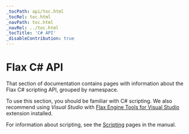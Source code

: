 ```yaml
---
_tocPath: api/toc.html
_tocRel: toc.html
_navPath: toc.html
_navRel: ../toc.html
_tocTitle: 'C# API'
_disableContribution: true
---
```


# Flax C# API

That section of documentation contains pages with information about the Flax C# scripting API, grouped by namespace.

To use this section, you should be familiar with C# scripting.
We also recommend using *Visual Studio* with [Flax Engine Tools for Visual Studio](https://marketplace.visualstudio.com/items?itemName=Flax.FlaxVS) extension installed.

For information about scripting, see the [Scripting](/manual/scripting/index.html) pages in the manual.